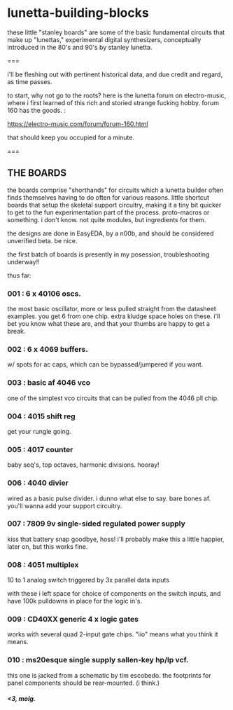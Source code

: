 # lunetta-building-blocks

these little "stanley boards" are some of the basic fundamental circuits that make up "lunettas," experimental digital synthesizers, conceptually introduced in the 80's and 90's by stanley lunetta.

===

i'll be fleshing out with pertinent historical data, and due credit and regard, as time passes.

to start, why not go to the roots? here is the lunetta forum on electro-music, where i first learned of this rich and storied strange fucking hobby. forum 160 has the goods. :

https://electro-music.com/forum/forum-160.html

that should keep you occupied for a minute.

===

## THE BOARDS

the boards comprise "shorthands" for circuits which a lunetta builder often finds themselves having to do often for various reasons. little shortcut boards that setup the skeletal support circuitry, making it a tiny bit quicker to get to the fun experimentation part of the process. proto-macros or something. i don't know. not quite modules, but ingredients for them.

the designs are done in EasyEDA, by a n00b, and should be considered unverified beta. be nice.

the first batch of boards is presently in my posession, troubleshooting underway!!

thus far: 

### 001 : 6 x 40106 oscs.

the most basic oscillator, more or less pulled straight from the datasheet examples. you get 6 from one chip. extra kludge space holes on these. i'll bet you know what these are, and that your thumbs are happy to get a break.

### 002 : 6 x 4069 buffers.

w/ spots for ac caps, which can be bypassed/jumpered if you want.

### 003 : basic af 4046 vco

one of the simplest vco circuits that can be pulled from the 4046 pll chip.

### 004 : 4015 shift reg

get your rungle going.

### 005 : 4017 counter

baby seq's, top octaves, harmonic divisions. hooray!

### 006 : 4040 divier

wired as a basic pulse divider. i dunno what else to say. bare bones af. you'll wanna add your support circuitry.

### 007 : 7809 9v single-sided regulated power supply

kiss that battery snap goodbye, hoss! i'll probably make this a little happier, later on, but this works fine.

### 008 : 4051 multiplex

10 to 1 analog switch triggered by 3x parallel data inputs

with these i left space for choice of components on the switch inputs, and have 100k pulldowns in place for the logic in's.

### 009 : CD40XX generic 4 x logic gates

works with several quad 2-input gate chips. "iio" means what you think it means.

### 010 : ms20esque single supply sallen-key hp/lp vcf.

this one is jacked from a schematic by tim escobedo. the footprints for panel components should be rear-mounted. (i think.)

##### <3, molg.
